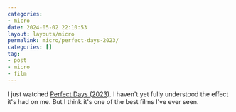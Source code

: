 ```yaml
---
categories:
- micro
date: 2024-05-02 22:10:53
layout: layouts/micro
permalink: micro/perfect-days-2023/
categories: []
tag:
- post
- micro
- film
---
```


I just watched [Perfect Days (2023)][pd]. I haven't yet fully understood the
effect it's had on me. But I think it's one of the best films I've ever seen.

[pd]: https://en.wikipedia.org/wiki/Perfect_Days
